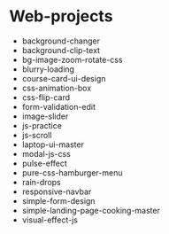 # Web-projects

* background-changer
* background-clip-text
* bg-image-zoom-rotate-css
* blurry-loading
* course-card-ui-design
* css-animation-box
* css-flip-card
* form-validation-edit
* image-slider
* js-practice
* js-scroll
* laptop-ui-master
* modal-js-css
* pulse-effect
* pure-css-hamburger-menu
* rain-drops
* responsive-navbar
* simple-form-design
* simple-landing-page-cooking-master
* visual-effect-js